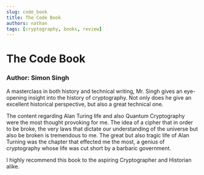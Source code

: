 ```yaml
---
slug: code_book
title: The Code Book
authors: nathan
tags: [cryptography, books, review]
---
```


# The Code Book
### Author: Simon Singh

A masterclass in both history and technical writing, Mr. Singh gives an eye-opening insight into the history of cryptography. Not only does he give an excellent historical perspective, but also a great technical one.

<!--truncate-->

The content regarding Alan Turing life and also Quantum Cryptography were the most thought provoking for me. The idea of a cipher that in order to be broke, the very laws that dictate our understanding of the universe but also be broken is tremendous to me. The great but also tragic life of Alan Turning was the chapter that effected me the most, a genius of cryptography whose life was cut short by a barbaric government.

I highly recommend this book to the aspiring Cryptographer and Historian alike.
